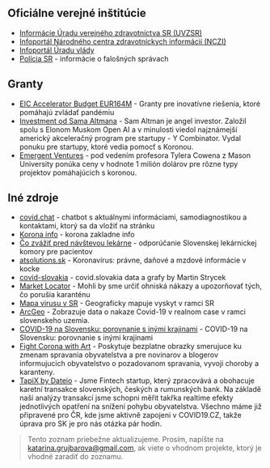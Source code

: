 ## Oficiálne verejné inštitúcie

* [Informácie Úradu verejného zdravotníctva SR (UVZSR)](http://www.uvzsr.sk/index.php?option=com_content&view=category&layout=blog&id=250&Itemid=153)
* [Infoportál Národného centra zdravotníckych informácií (NCZI)](https://virus-corona.sk/)
* [Infoportál Úradu vlády](https://korona.gov.sk/)
* [Polícia SR](https://www.facebook.com/policiaslovakia/) - informácie o falošných správach

## Granty

* [EIC Accelerator Budget EUR164M](https://ec.europa.eu/info/news/startups-and-smes-innovative-solutions-welcome-2020-mar-13_en) - Granty pre inovatívne riešenia, ktoré pomáhajú zvládať pandémiu
* [Investment od Sama Altmana](https://blog.samaltman.com/funding-for-covid-19-projects) - Sam Altman je angel investor. Založil spolu s Elonom Muskom Open AI a v minulosti viedol najznámejší americký akceleračný program pre startupy - Y Combinator. Vydal ponuku pre startupy, ktoré vedia pomocť s Koronou.
* [Emergent Ventures](https://www.mercatus.org/emergentventures) - pod vedením profesora Tylera Cowena z Mason University ponúka ceny v hodnote 1 milión dolárov pre rôzne typy projektov pomáhajúcich s koronou.

## Iné zdroje

* [covid.chat](https://covid.chat) - chatbot s aktuálnymi informáciami, samodiagnostikou a kontaktami, ktorý sa da vložiť na stránku
* [Korona info](https://koronainfo.sk/) - korona zakladne info
* [Čo zvážiť pred návštevou lekárne](https://www.slek.sk/storage/Korona_press.pdf?fbclid=IwAR3mGZ7-vwlPlz6ycrEErqnr9uS6FFg60LQ31A_3BflHMhlKtVDkk8LJC4Q) - odporúčanie Slovenskej lekárnickej komory pre pacientov
* [atsolutions.sk](https://atsolutions.sk/blog/koronavirus-pravne-danove-a-mzdove-informacie-v-kocke) - Koronavírus: právne, daňové a mzdové informácie v kocke 
* [covid-slovakia](https://tinyurl.com/covid-slovakia) - covid.slovakia data a grafy by Martin Strycek
* [Market Locator](https://dennikn.sk/1800166/expert-na-lokalizaciu-mobilov-mohli-by-sme-urcit-ohniska-nakazy-a-upozornovat-tych-co-porusia-karantenu/?cst=6f51be7d81c769c4c22a844959389f007debd2ad) - Mohli by sme určiť ohniská nákazy a upozorňovať tých, čo porušia karanténu
* [Mapa virusu v SR](https://www.mapavirusu.sk) - Geograficky mapuje vyskyt v ramci SR
* [ArcGeo](https://www.arcgis.com/apps/opsdashboard/index.html#/5fe83e34abc14349b7d2fcd5c48c6c85) - Zobrazuje data o nakaze Covid-19  v realnom case v ramci slovenskeho uzemia.
* [COVID-19 na Slovensku: porovnanie s inými krajinami](https://qsmd.github.io/covid19slovakia/) - COVID-19 na Slovensku: porovnanie s inými krajinami
* [Fight Corona with Art](https://tasteminty.com/page/fight-corona-with-art/) - Poskytuje bezplatne obrazky smerujuce ku zmenam spravania obyvatelstva a pre novinarov a blogerov informujucich obyvatelstvo o pozadovanom spravania, vyvoji choroby a karanteny.
* [TapiX by Dateio](https://dateio.eu/tapix) - Jsme Fintech startup, který zpracovává a obohacuje karetní transakce slovenských, českých a rumunských bank. Na základě naší analýzy transakcí jsme schopni měřit takřka realtime efekty jednotlivých opatření na snížení pohybu obyvatelstva. Všechno máme již připravené pro ČR, kde jsme aktivně zapojeni v COVID19.CZ, takže úprava pro SK je pro nás otázka pár hodin.

> Tento zoznam priebežne aktualizujeme. Prosím, napíšte na katarina.grujbarova@gmail.com, ak viete o vhodnom projekte, ktorý je vhodné zaradiť do zoznamu.